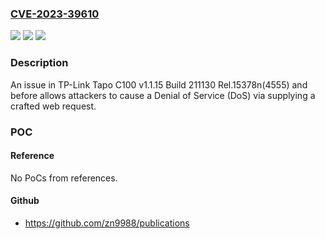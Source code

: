 ### [CVE-2023-39610](https://cve.mitre.org/cgi-bin/cvename.cgi?name=CVE-2023-39610)
![](https://img.shields.io/static/v1?label=Product&message=n%2Fa&color=blue)
![](https://img.shields.io/static/v1?label=Version&message=n%2Fa&color=blue)
![](https://img.shields.io/static/v1?label=Vulnerability&message=n%2Fa&color=brighgreen)

### Description

An issue in TP-Link Tapo C100 v1.1.15 Build 211130 Rel.15378n(4555) and before allows attackers to cause a Denial of Service (DoS) via supplying a crafted web request.

### POC

#### Reference
No PoCs from references.

#### Github
- https://github.com/zn9988/publications

